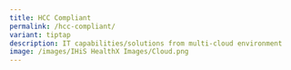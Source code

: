 ```yaml
---
title: HCC Compliant
permalink: /hcc-compliant/
variant: tiptap
description: IT capabilities/solutions from multi-cloud environment
image: /images/IHiS HealthX Images/Cloud.png
---
```

<p></p>
